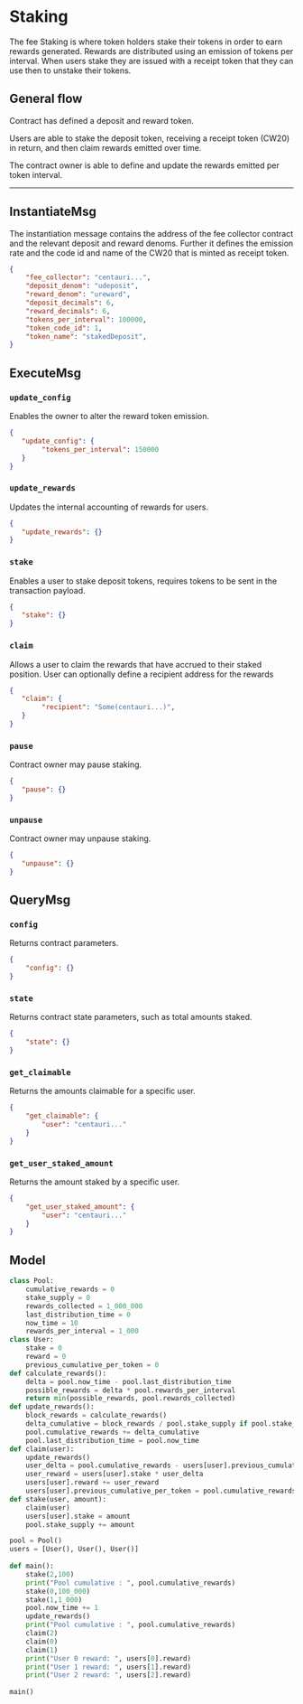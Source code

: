 # Staking

The fee Staking is where token holders stake their tokens in order to earn rewards generated. Rewards are distributed using an emission of tokens per interval. When users stake they are issued with a receipt token that they can use then to unstake their tokens.

## General flow

Contract has defined a deposit and reward token.

Users are able to stake the deposit token, receiving a receipt token (CW20) in return, and then claim rewards emitted over time.

The contract owner is able to define and update the rewards emitted per token interval.

---

## InstantiateMsg

The instantiation message contains the address of the fee collector contract and the relevant deposit and reward denoms. Further it defines the emission rate and the code id and name of the CW20 that is minted as receipt token.

```json
{
    "fee_collector": "centauri...",
    "deposit_denom": "udeposit",
    "reward_denom": "ureward",
    "deposit_decimals": 6,
    "reward_decimals": 6,
    "tokens_per_interval": 100000,
    "token_code_id": 1,
    "token_name": "stakedDeposit",
}
```

## ExecuteMsg

### `update_config`

Enables the owner to alter the reward token emission.

```json
{
   "update_config": {
        "tokens_per_interval": 150000
   } 
}
```

### `update_rewards`

Updates the internal accounting of rewards for users.

```json
{
   "update_rewards": {} 
}
```

### `stake`

Enables a user to stake deposit tokens, requires tokens to be sent in the transaction payload.

```json
{
   "stake": {} 
}
```

### `claim`

Allows a user to claim the rewards that have accrued to their staked position. User can optionally define a recipient address for the rewards

```json
{
   "claim": {
        "recipient": "Some(centauri...)",
   } 
}
```

### `pause`

Contract owner may pause staking.

```json
{
   "pause": {} 
}
```

### `unpause`

Contract owner may unpause staking.

```json
{
   "unpause": {} 
}
```

## QueryMsg

### `config`

Returns contract parameters.

```json
{
    "config": {}
}
```

### `state`

Returns contract state parameters, such as total amounts staked.

```json
{
    "state": {}
}
```

### `get_claimable`

Returns the amounts claimable for a specific user.

```json
{
    "get_claimable": {
        "user": "centauri..."
    }
}
```

### `get_user_staked_amount`

Returns the amount staked by a specific user.

```json
{
    "get_user_staked_amount": {
        "user": "centauri..."
    }
}
```

## Model

```python
class Pool:
    cumulative_rewards = 0
    stake_supply = 0
    rewards_collected = 1_000_000
    last_distribution_time = 0
    now_time = 10
    rewards_per_interval = 1_000    
class User:    
    stake = 0
    reward = 0
    previous_cumulative_per_token = 0
def calculate_rewards():
    delta = pool.now_time - pool.last_distribution_time
    possible_rewards = delta * pool.rewards_per_interval
    return min(possible_rewards, pool.rewards_collected)
def update_rewards():
    block_rewards = calculate_rewards()
    delta_cumulative = block_rewards / pool.stake_supply if pool.stake_supply > 0 else 0 
    pool.cumulative_rewards += delta_cumulative
    pool.last_distribution_time = pool.now_time
def claim(user):
    update_rewards()
    user_delta = pool.cumulative_rewards - users[user].previous_cumulative_per_token
    user_reward = users[user].stake * user_delta 
    users[user].reward += user_reward
    users[user].previous_cumulative_per_token = pool.cumulative_rewards
def stake(user, amount):
    claim(user)
    users[user].stake = amount
    pool.stake_supply += amount

pool = Pool()
users = [User(), User(), User()]
        
def main():    
    stake(2,100)
    print("Pool cumulative : ", pool.cumulative_rewards)
    stake(0,100_000)
    stake(1,1_000)
    pool.now_time += 1
    update_rewards()
    print("Pool cumulative : ", pool.cumulative_rewards)
    claim(2)
    claim(0)
    claim(1)
    print("User 0 reward: ", users[0].reward)
    print("User 1 reward: ", users[1].reward)
    print("User 2 reward: ", users[2].reward)
    
main()
```
